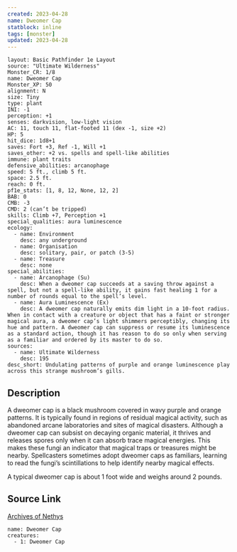 ```yaml
---
created: 2023-04-28
name: Dweomer Cap
statblock: inline
tags: [monster]
updated: 2023-04-28
---
```

```statblock
layout: Basic Pathfinder 1e Layout
source: "Ultimate Wilderness"
Monster_CR: 1/8
name: Dweomer Cap
Monster_XP: 50
alignment: N
size: Tiny
type: plant
INI: -1
perception: +1
senses: darkvision, low-light vision
AC: 11, touch 11, flat-footed 11 (dex -1, size +2)
HP: 5
hit_dice: 1d8+1
saves: Fort +3, Ref -1, Will +1
saves_other: +2 vs. spells and spell-like abilities
immune: plant traits
defensive_abilities: arcanophage
speed: 5 ft., climb 5 ft.
space: 2.5 ft.
reach: 0 ft.
pf1e_stats: [1, 8, 12, None, 12, 2]
BAB: 0
CMB: -3
CMD: 2 (can’t be tripped)
skills: Climb +7, Perception +1
special_qualities: aura luminescence
ecology:
  - name: Environment
    desc: any underground
  - name: Organisation
    desc: solitary, pair, or patch (3-5)
  - name: Treasure
    desc: none
special_abilities:
  - name: Arcanophage (Su)
    desc: When a dweomer cap succeeds at a saving throw against a spell, but not a spell-like ability, it gains fast healing 1 for a number of rounds equal to the spell’s level.
  - name: Aura Luminescence (Ex)
    desc: A dweomer cap naturally emits dim light in a 10-foot radius. When in contact with a creature or object that has a faint or stronger magical aura, a dweomer cap’s light shimmers perceptibly, changing its hue and pattern. A dweomer cap can suppress or resume its luminescence as a standard action, though it has reason to do so only when serving as a familiar and ordered by its master to do so.
sources:
  - name: Ultimate Wilderness
    desc: 195
desc_short: Undulating patterns of purple and orange luminescence play across this strange mushroom’s gills.
```
## Description
A dweomer cap is a black mushroom covered in wavy purple and orange patterns. It is typically found in regions of residual magical activity, such as abandoned arcane laboratories and sites of magical disasters. Although a dweomer cap can subsist on decaying organic material, it thrives and releases spores only when it can absorb trace magical energies. This makes these fungi an indicator that magical traps or treasures might be nearby. Spellcasters sometimes adopt dweomer caps as familiars, learning to read the fungi’s scintillations to help identify nearby magical effects.

 A typical dweomer cap is about 1 foot wide and weighs around 2 pounds.
## Source Link
[Archives of Nethys](https://aonprd.com/MonsterDisplay.aspx?ItemName=Dweomer%20Cap)
```encounter-table
name: Dweomer Cap
creatures:
  - 1: Dweomer Cap
```
